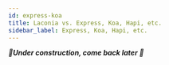 ```yaml
---
id: express-koa
title: Laconia vs. Express, Koa, Hapi, etc.
sidebar_label: Express, Koa, Hapi, etc.
---
```


_**🚧Under construction, come back later 🚧**_

<!--
Laconia is not just focused on HTTP
-->
